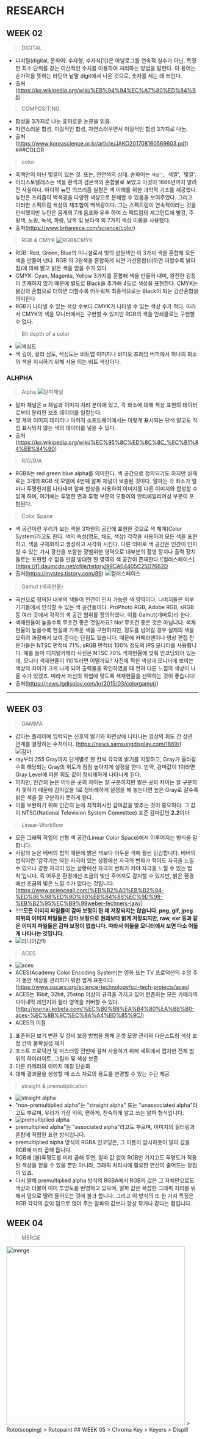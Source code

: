 # RESEARCH
## WEEK 02
> DIGITAL
* 디지털(digital, 문화어: 수자형, 수자식[1])은 아날로그를 연속적 실수가 아닌, 특정한 최소 단위를 갖는 이산적인 수치를 이용하여 처리하는 방법을 말한다.
이 용어는 손가락을 뜻하는 라틴어 낱말 digit에서 나온 것으로, 숫자를 세는 데 쓰인다.
* 출처(https://ko.wikipedia.org/wiki/%EB%94%94%EC%A7%80%ED%84%B8)
> COMPOSITING
* 합성을 3가지로 나눈 흥미로운 논문을 읽음.
* 자연스러운 합성, 이질적인 합성, 자연스러우면서 이질적인 합성 3가지로 나눔.
* 출처 (https://www.koreascience.or.kr/article/JAKO201708160569603.pdf)
###COLOR
>color
* 흑백만이 아닌 빛깔이 있는 것. 또는, 천연색의 상태. 순화어는 `색상', `색깔', `빛깔'.
* 아리스토텔레스는 색을 흰색과 검은색의 혼합물로 보았고 이것이 1666년까지 알려진 사실이다.
 아이작 뉴턴 의프리즘 실험은 색 이해를 위한 과학적 기초를 제공했다. 
뉴턴은 프리즘이 백색광을 다양한 색상으로 분해할 수 있음을 보여주었다.
그리고 이러한 스펙트럼 색상의 재조합이 백색광이다. 그는 스펙트럼이 연속적이라는 것을 인식했지만  뉴턴은 음계의 7개 음표와 유추 하여 스
펙트럼의 세그먼트에 빨강, 주황색, 노랑, 녹색, 파랑, 남색 및 보라색 의 7가지 색상 이름을 사용했다.
* 출처(https://www.britannica.com/science/color)
>RGB & CMYK ![RGB&CMYK](https://lh3.googleusercontent.com/proxy/sT3f7mb8gaFPU9yJf4J8J28oaOOpS4scGX_zsrB0LlJVXTsLtwLTB-wSxuEBbfBIbKgAS7O_Y1PWi85pY3aUsdu1)
* RGB: Red, Green, Blue의 이니셜로서 빛의 삼원색인 이 3가지 색을 혼합해 모든 색을 만들어 낸다. RGB 의 3원색을 혼합하게 되면 가산혼합(더하면 더할수록 밝아짐)에 의해 맑고 밝은 색을 얻을 수가 있다
* CMYK: Cyan, Magenta, Yellow 3가지를 혼합해 색을 만들어 내며, 완전한 검정이 존재하지 않기 때문에 별도로 Black을 추가해 4도로 색상을 표현한다. CMYK는 물감의 혼합으로 더하면 더할수록 어두워져 최종적으로는 Black이 되는 감산혼합을 의미한다
* RGB가 나타낼 수 있는 색상 수보다 CMYK가 나타낼 수 있는 색상 수가 적다. 따라서 CMYK의 색을 모니터에서는 구현할 수 있지만 RGB의 색을 인쇄물로는 구현할 수 없다.
>Bit depth of a color
* ![색심도](http://blog.lgdisplay.com/lgdisplay/wp-content/uploads/2014/04/20140415_Color-depth_02.jpg)
* 색 깊이, 컬러 심도, 색심도는 비트맵 이미지나 비디오 프레임 버퍼에서 하나의 화소의 색을 지시하기 위해 사용 되는 비트 색상이다.
### ALHPHA
>Alpha
![알파채널](https://t3.ftcdn.net/jpg/02/96/05/52/360_F_296055218_RXc721N9fSYIz3sEV7QALYquMVP31jdJ.jpg)
* 알파 채널은 α 채널과 이미지 처리 분야에 있고, 각 화소에 대해 색상 표현의 데이터로부터 분리한 보조 데이터를 일컫는다.
* 몇 개의 이미지 데이터나 이미지 소프트웨어에서는 이렇게 표시되는 단색 말고도 직접 표시되지 않는 색의 데이터를 넣을 수 있다.
* 출처(https://ko.wikipedia.org/wiki/%EC%95%8C%ED%8C%8C_%EC%B1%84%EB%84%90)
>R/G/B/A
* RGBA는 red green blue alpha를 의미한다. 색 공간으로 정의되기도 하지만 실제로는 3개의 RGB 색 모델에 4번째 알파 채널이 보충된 것이다. 알파는 각 화소가 얼마나 투명한지를 나타내며 알파 합성을 사용하여 이미지를 다른 이미지와 합성할 수 있게 하며, 여기에는 투명한 면과 투명 부분의 모퉁이의 안티에일리어싱 부분이 포함된다.
> Color Space
* 색 공간이란 우리가 보는 색을 3차원의 공간에 표현한 것으로 색 체계(Color System)라고도 한다. 색의 속성(명도, 채도, 색상) 각각을 사용하여 모든 색을 표현하고, 색을 구체화하고 생성하고 시각화 시킨다.
다른 의미로 색 공간은 인간이 인지할 수 있는 가시 광선을 포함한 광범위한 영역으로 대부분의 촬영 장치나 출력 장치들로는 표현할 수 없을 만큼 방대한 한 영역의 색 공간이 존재한다.![컬러스페이스](https://t1.daumcdn.net/cfile/tistory/99CA04405C25D7662D
* 출처(https://mystes.tistory.com/89)
![컬러스페이스](https://t1.daumcdn.net/cfile/tistory/99CA04405C25D7662D)
> Gamut (색재현율)
* 곡선으로 정의된 내부의 색들이 인간이 인지 가능한 색 영역이다. 나머지들은 외부 기기들에서 인식할 수 있는 색 공간들이다. ProPhoto RGB, Adobe RGB, sRGB 등 여러 곳에서 각각의 색 공간 범위를 정의하였다. 이를 Gamut(개머트)라 한다.
* 색재현율이 높을수록 무조건 좋은 것일까요?
No! 무조건 좋은 것은 아닙니다. 색재현율이 높을수록 현실에 가까운 색을 구현하지만, 정도를 넘어갈 경우 실제의 색을 오히려 과장해서 보여 준다는 단점도 있습니다. 때문에 카메라맨이나 영상 편집 전문가들은 NTSC 면적비 71%, sRGB 면적비 100% 정도의 IPS 모니터를 사용합니다.
예를 들어 디지털카메라 사진은 NTSC 70% 색재현율에 맞춰 인코딩되어 있는데, 모니터 색재현율이 110%라면 어떨까요? 사진에 찍힌 색상과 모니터에 보이는 색상의 차이가 크게 나게 되어 출력물을 확인하였을 때 전혀 다른 느낌의 색상이 나올 수가 있겠죠. 따라서 자신의 작업에 맞도록 색재현율을 선택하는 것이 좋습니다!
* 출처(https://news.lgdisplay.com/kr/2015/03/colorgamut/)
___
## WEEK 03
>GAMMA
* 감마는 플레이에 입력되는 신호의 밝기와 화면상에 나타나는 영상의 휘도 간 상관 관계를 결정하는 수치이다.
(https://news.samsungdisplay.com/1869/) ![감마](https://news.samsungdisplay.com/wp-content/uploads/2017/05/2-26.jpg)
* ray부터 255 Gray까지 단계별로 한 칸씩 각각의 밝기를 지정하고, Gray가 올라갈수록 해당되는 Gray의 휘도가 점점 높아지게 설정을 한다. 만약, 감마값이 1이라면 Gray Level에 따른 휘도 값이 정비례하게 나타나게 된다. 
* 하지만, 인간의 눈은 어두운 곳의 차이는 잘 구분하지만 밝은 곳의 차이는 잘 구분하지 못하기 때문에 감마값을 1로 정비례하게 설정을 해 놓는다면 높은 Gray로 갈수록 밝은 색을 잘 구분하지 못하게 된다.
* 이를 보완하기 위해 인간의 눈에 최적화시킨 감마값을 맞추는 것이 중요하다. 그 값이 NTSC(National Television System Committee) 표준 감마값인 **2.2**이다.
>Linear-Workflow
* 모든 그래픽 작업이 선형 색 공간(Linear Color Space)에서 이루어지는 방식을 말합니다.
* 사람의 눈은 베버의 법칙 때문에 밝은 색보다 어두운 색에 훨씬 민감합니다. 베버의 법칙이란 ‘감각기는 약한 자극이 있는 상황에선 자극의 변화가 적어도 자극을 느낄 수 있으나 강한 자극이 있는 상황에선 자극의 변화가 커야 자극을 느낄 수 있는 법칙'입니다. 즉 어두운 환경에선 조금의 빛만 주어져도 감지할 수 있지만, 밝은 환경에선 조금의 빛은 느낄 수가 없다는 것입니다. [https://www.scienceall.com/%EB%B2%A0%EB%B2%84-%ED%8E%98%ED%9D%90%EB%84%88%EC%9D%98-%EB%B2%95%EC%B9%99weber-fechners-law/]
* !!!!!**모든 이미지 파일들이 감마 보정이 된 채 저장되지는 않습니다. png, gif, jpeg 따위의 이미지 파일들은 감마 보정으로 원래보다 밝게 저장되지만, raw, exr 등과 같은 이미지 파일들은 감마 보정이 없습니다. 따라서 이들을 모니터에서 보면 다소 어둡게 나타나는 것입니다.**
* ![리니어감마](https://docs.unity3d.com/uploads/Main/LinearRendering-LightingSphereLinearGamma.png)
>ACES
* ![aces](https://www.oscars.org/sites/oscars/files/styles/hero_image_wide_default/public/aces_main3.png?itok=inY3Kf2j)
* ACES(Academy Color Encoding System)는 영화 또는 TV 프로덕션의 수명 주기 동안 색상을 관리하기 위한 업계 표준이다.(https://www.oscars.org/science-technology/sci-tech-projects/aces)
* ACES는 16bit, 32bit, 25stop 이상의 규격을 가지고 있어 현존하는 모든 카메라의 다이내믹 레인지와 컬러 영역을 커버할 수 있다.(http://journal.kobeta.com/%EC%B0%B8%EA%B4%80%EA%B8%B0-aces-%EC%8B%9C%EC%8A%A4%ED%85%9C/)
* ACES의 이점
 1. 표준화된 보기 변환 및 장비 보정 방법을 통해 온셋 모양 관리와 다운스트림 색상 보정 간의 불확실성 제거
 2. 포스트 프로덕션 및 마스터링 전반에 걸쳐 사용하기 위해 세트에서 캡처한 전체 범위의 하이라이트, 그림자 및 색상 보존
 3. 다른 카메라의 이미지 매칭 단순화
 4. 대체 결과물을 생성할 때 소스 자료의 용도를 변경할 수 있는 수단 제공
> straight & premutiplication
  * ![straight alpha](https://t1.daumcdn.net/cfile/tistory/9975123B5C0FD14335) 
  * "non-premultiplied alpha"는 "straight alpha" 또는 "unassociated alpha"라고도 부르며, 우리가 가장 익히, 편하게, 친숙하게 알고 쓰는 알파 형식입니다.
  * ![premultiplied alpha](https://t1.daumcdn.net/cfile/tistory/99C8A5495C0FD14314)
  * premultiplied alpha"는 "associated alpha"라고도 부르며, 이미지의 필터링과 혼합에 적합한 표현 방식입니다.
  * premultiplied alpha 방식의 RGBA 인코딩은, 그 이름이 암시하듯이 알파 값을 RGB에 미리 곱해 둡니다.
  * RGB에 (불)투명도를 미리 곱해 두면, 알파 값 없이 RGB만 가지고도 투명도가 적용된 색상을 얻을 수 있을 뿐만 아니라, 그래픽 처리시에 필요한 연산이 줄어드는 장점이 있죠.
  * 다시 말해 premultiplied alpha 방식의 RGBA에서 RGB의 값은 그 자체만으로도 색상과 더불어 이미 투명도를 반영하고 있으며, 알파 값은 복잡한 그래픽 처리를 위해서 덤으로 딸려 들어오는 것에 불과    합니다.
그리고 이 방식의 또 한 가지 특징은 RGB 각각의 값이 덤으로 얹어 주는 알파의 값보다 항상 작거나 같다는 점입니다.
## WEEK 04
> MERGE
<img width="468" alt="merge" src="https://user-images.githubusercontent.com/90584191/137580425-b088eef8-f044-4bd7-9356-62dc06e4f6b5.png">
> Roto(scoping)
> Rotopaint
## WEEK 05
> Chroma Key
> Keyers
> Dispill
